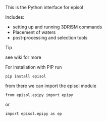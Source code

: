 This is the Python interface for episol

Includes:
* setting up and running 3DRISM commands
* Placement of waters 
* post-processing and selection tools  
>[!TIP]
>see wiki for more

For installation with PIP run 
```
pip install episol
```
from there we can import the episol module
```
from episol.epipy import epipy
```
or 
```
import episol.epipy as ep
```
